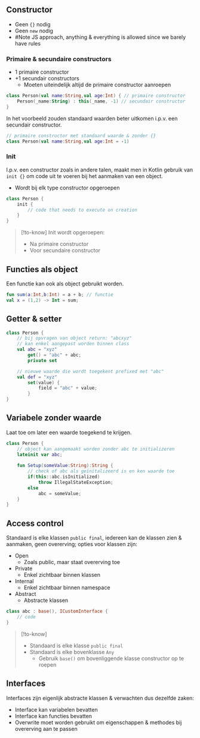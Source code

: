 ## Constructor
- Geen `{}` nodig
- Geen `new` nodig
- #Note JS approach, anything & everything is allowed since we barely have rules
### Primaire & secundaire constructors
- 1 primaire constructor
- +1 secundair constructors
	- Moeten uiteindelijk altijd de primaire constructor aanroepen

```kotlin
class Person(val name:String,val age:Int) { // primaire constructor
	Person(_name:String) : this(_name, -1) // secundair constructor
}
```

In het voorbeeld zouden standaard waarden beter uitkomen i.p.v. een secundair constructor.
```kotlin
// primaire constructor met standaard waarde & zonder {}
class Person(val name:String,val age:Int = -1)
```
### Init
I.p.v. een constructor zoals in andere talen, maakt men in Kotlin gebruik van `init {}` om code uit te voeren bij het aanmaken van een object.
- Wordt bij elk type constructor opgeroepen

```kotlin
class Person {
	init {
		// code that needs to execute on creation
	}
}
```

>[!to-know]
>Init wordt opgeroepen:
>- Na primaire constructor
>- Voor secundaire constructor
## Functies als object
Een functie kan ook als object gebruikt worden.
```kotlin
fun sum(a:Int,b:Int) = a + b; // functie
val x = (1,2) -> Int = sum;
```
## Getter & setter
```kotlin
class Person {
	// bij opvragen van object return: "abcxyz"
	// kan enkel aangepast worden binnen class
	val abc = "xyz"
		get() = "abc" + abc;
		private set

	// nieuwe waarde die wordt toegekent prefixed met "abc"
	val def = "xyz"
		set(value) {
			field = "abc" + value;
		}
}
```
## Variabele zonder waarde
Laat toe om later een waarde toegekend te krijgen.
```kotlin
class Person {
	// object kan aangemaakt worden zonder abc te initializeren
	lateinit var abc;
	
	fun Setup(someValue:String):String {
		// check of abc als geïnitalizeerd is en ken waarde toe
		if(this::abc.isInitialized)
			throw IllegalStateException;
		else
			abc = someValue;
	}
}
```
## Access control
Standaard is elke klassen `public final`, iedereen kan de klassen zien & aanmaken, geen overerving; opties voor klassen zijn:
- Open
	- Zoals public, maar staat overerving toe
- Private
	- Enkel zichtbaar binnen klassen
- Internal
	- Enkel zichtbaar binnen namespace
- Abstract
	- Abstracte klassen

```kotlin
class abc : base(), ICustomInterface {
	// code
}
```

>[!to-know]
>- Standaard is elke klasse `public final`
>- Standaard is elke bovenklasse `Any`
>	- Gebruik `base()` om bovenliggende klasse constructor op te roepen
## Interfaces
Interfaces zijn eigenlijk abstracte klassen & verwachten dus dezelfde zaken:
- Interface kan variabelen bevatten
- Interface kan functies bevatten
- Overwrite moet worden gebruikt om eigenschappen & methodes bij overerving aan te passen
